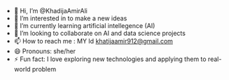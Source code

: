 - 👋 Hi, I’m @KhadijaAmirAli
- 👀 I’m interested in to make a new ideas
- 🌱 I’m currently learning artificial intellegence (AI)
- 💞️ I’m looking to collaborate on  AI and data science projects
- 📫 How to reach me : MY Id khatijaamir912@gmail.com
- 😄 Pronouns: she/her
- ⚡ Fun fact:  I love exploring new technologies and applying them to real-world problem

<!---
KhadijaAmirAli/KhadijaAmirAli is a ✨ special ✨ repository because its `README.md` (this file) appears on your GitHub profile.
You can click the Preview link to take a look at your changes.
--->
